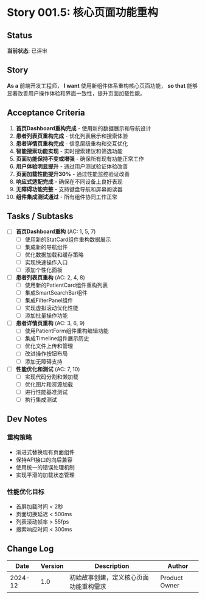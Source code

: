 # Story 001.5: 核心页面功能重构

## Status

**当前状态**: 已评审

## Story

**As a** 前端开发工程师，
**I want** 使用新组件体系重构核心页面功能，
**so that** 能够显著改善用户操作体验和界面一致性，提升页面加载性能。

## Acceptance Criteria

1. **首页Dashboard重构完成** - 使用新的数据展示和导航设计
2. **患者列表页重构完成** - 优化列表展示和搜索体验
3. **患者详情页重构完成** - 信息层级重构和交互优化
4. **智能搜索功能实现** - 实时搜索建议和筛选功能
5. **页面功能保持不变或增强** - 确保所有现有功能正常工作
6. **用户体验明显提升** - 通过用户测试验证体验改善
7. **页面加载性能提升30%** - 通过性能监控验证改善
8. **响应式适配完成** - 确保在不同设备上良好表现
9. **无障碍功能完整** - 支持键盘导航和屏幕阅读器
10. **组件集成测试通过** - 所有组件协同工作正常

## Tasks / Subtasks

- [ ] **首页Dashboard重构** (AC: 1, 5, 7)
  - [ ] 使用新的StatCard组件重构数据展示
  - [ ] 集成新的导航组件
  - [ ] 优化数据加载和缓存策略
  - [ ] 实现快速操作入口
  - [ ] 添加个性化面板

- [ ] **患者列表页重构** (AC: 2, 4, 8)
  - [ ] 使用新的PatientCard组件重构列表
  - [ ] 集成SmartSearchBar组件
  - [ ] 集成FilterPanel组件
  - [ ] 实现虚拟滚动优化性能
  - [ ] 添加批量操作功能

- [ ] **患者详情页重构** (AC: 3, 6, 9)
  - [ ] 使用PatientForm组件重构编辑功能
  - [ ] 集成Timeline组件展示历史
  - [ ] 优化文件上传和管理
  - [ ] 改进操作按钮布局
  - [ ] 添加无障碍支持

- [ ] **性能优化和测试** (AC: 7, 10)
  - [ ] 实现代码分割和懒加载
  - [ ] 优化图片和资源加载
  - [ ] 进行性能基准测试
  - [ ] 执行集成测试

## Dev Notes

### 重构策略

- 渐进式替换现有页面组件
- 保持API接口的向后兼容
- 使用统一的错误处理机制
- 实现平滑的加载状态管理

### 性能优化目标

- 首屏加载时间 < 2秒
- 页面切换延迟 < 500ms
- 列表滚动帧率 > 55fps
- 搜索响应时间 < 300ms

## Change Log

| Date    | Version | Description                            | Author        |
| ------- | ------- | -------------------------------------- | ------------- |
| 2024-12 | 1.0     | 初始故事创建，定义核心页面功能重构需求 | Product Owner |
